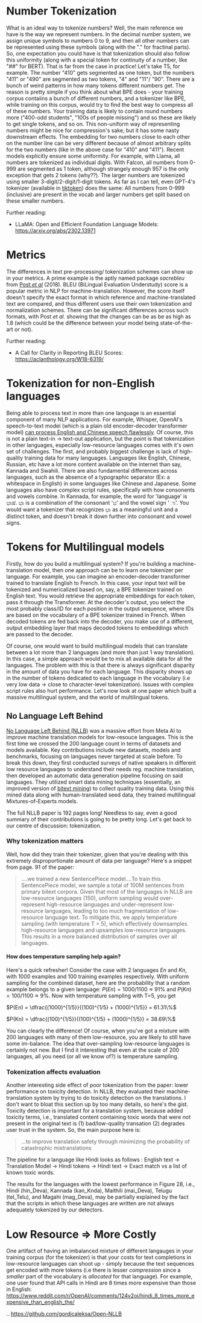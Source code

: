# Number Tokenization

What is an ideal way to tokenize numbers? Well, the main reference we have is the way we represent numbers. In the decimal number system, we assign unique symbols to numbers 0 to 9, and then all other numbers can be represented using these symbols (along with the "." for fractinal parts). So, one expectation you could have is that tokenization should also follow this uniformity (along with a special token for continuity of a number, like "##" for BERT). That is far from the case in practice! Let's take T5, for example. The number "410" gets segmented as one token, but the numbers "411" or "490" are segmented as two tokens, "4" and "11"/ "90". There are a bunch of weird patterns in how many tokens different numbers get. The reason is pretty simple if you think about what BPE does - your training corpus contaiins a bunch of different numbers, and a tokenizer like BPE, while training on this corpus, would try to find the best way to compress all of these numbers. Your training data is likely to contain round numbers more ("400-odd students", "100s of people missing") and so these are likely to get single tokens, and so on. This non-uniform way of 
representing numbers might be nice for compression's sake, but it has some nasty downstream effects. The embedding for two numbers close to each other on the number line can be very different because of almost arbitrary splits for the two numbers (like in the above case for "410" and "411"). Recent models explicitly ensure some uniformity.  For example, with Llama, all numbers are tokenized as individual digits. With Falcon, all numbers from 0-999 are segmented as 1 token, although strangely enough 957 is the only exception that gets 2 tokens (why??). The larger numbers are tokenized using smaller 3-digit/2-digit/1-digit tokens. As far as I can tell, even GPT-4's tokenizer (available in [tiktoken](https://github.com/openai/tiktoken)) does the same: All numbers from 0-999 (inclusive) are present in the vocab and larger numbers get split based on these smaller numbers. 

Further reading:
- LLaMA: Open and Efficient Foundation Language Models: https://arxiv.org/abs/2302.13971 


# Metrics
The differences in text pre-processing/ tokenization schemes can show up in your metrics. A prime example is the aptly named package _sacrebleu_ from [Post _et al_](https://aclanthology.org/W18-6319/) (2018). BLEU (BiLingual Evaluation Understudy) score is a popular metric in NLP for machine-translation. However, the score itself doesn't specify the exact format in which reference and machine-translated text are compared, and thus different users use their own tokenization and normalization schemes. There can be significant differences across such formats, with Post _et al._ showing that the changes can be as be as high as 1.8 (which could be the difference between your model being state-of-the-art or not).

Further reading:
- A Call for Clarity in Reporting BLEU Scores: https://aclanthology.org/W18-6319/

# Tokenization for non-English languages

Being able to process text in more than one language is an essential component of many NLP applications. For example, Whisper, OpenAI's speech-to-text model (which is a plain old encoder-decoder transformer model) [can process English and Chinese speech flawlessly](https://x.com/jeremyphoward/status/1721696652506100175?s=20). Of course, this is not a plain text-in -> text-out application, but the point is that tokenization in other languages, especially low-resource languages comes with it's own set of challenges. The first, and probably biggest challenge is lack of high-quality training data for many languages. Languages like English, Chinese, Russian, etc have a lot more content available on the internet than say, Kannada and Swahili. There are also fundamental differences across languages, such as the absence of a typographic separator (Ex: a whitespace in English) in some languages like Chinese and Japanese. Some languages also have complex script rules, specifically with how consonents and vowels combine. In Kannada, for example, the word for 'language' is ಭಾಷೆ. ಭಾ is a combination of the consonant 'ಭ' and the vowel sign 'ಾ'. You would want a tokenizer that recognizes ಭಾ as a meaningful unit and a distinct token, and doesn't break it down further into consonant and vowel signs.  

# Tokens for Multilingual models

Firstly, how do you build a multilingual system? If you're building a machine-translation model, then one approach can be to learn one tokenizer per language. For example, you can imagine an encoder-decoder transformer trained to translate English to French. In this case, your input text will be tokenized and numericalized based on, say, a BPE tokenizer trained on English text. You would retrieve the appropriate embeddings for each token, pass it through the Transformer. At the decoder's output, you select the most probably class/ID for each position in the output sequence, where IDs are based on the vocabulary of a BPE tokenizer trained in French. When decoded tokens are fed back into the decoder, you make use of a different, output embedding layer that maps decoded tokens to embeddings which are passed to the decoder.

Of course, one would want to build multilingual models that can translate between a lot more than 2 languages (and more than just 1 way translation). In this case, a simple approach would be to mix all available data for all the languages. The problem with this is that there is always significant disparity in the amount of data you have for each language. This disparity shows up in the number of tokens dedicated to each language in the vocabulary (i.e very low data -> close to character-level tokenization). Issues with complex script rules also hurt performance. Let's now look at one paper which built a massive multilingual system, and the world of multilingual tokens. 

## No Language Left Behind

[No Language Left Behind (NLLB)](https://ai.meta.com/research/no-language-left-behind/) was a massive effort from Meta AI to improve machine translation models for low-resouce languages. This is the first time we crossed the 200 language count in terms of datasets and models available. Key contributions include new datasets, models and benchmarks, focusing on languages never targeted at scale before. To break this down, they first conducted surveys of native speakers in different low resource languages to understand their needs reg. machine translation, then developed an automatic data generation pipeline focusing on said languages. They utilized smart data mining techniques (essentially, an improved version of [bitext mining](https://paperswithcode.com/task/cross-lingual-bitext-mining)) to collect quality training data. Using this mined data along with human-translated seed data, they trained multilingual Mixtures-of-Experts models.

The full NLLB paper is 192 pages long! Needless to say, even a good summary of their contributions is going to be pretty long. Let's get back to our centre of discussion: tokenization. 

### Why tokenization matters
Well, how did they train their tokenizer, given that you're dealing with this extremely disproportionate amount of data per language? Here's a snippet from page. 91 of the paper:

> ....we trained a new SentencePiece model....To train this SentencePiece model, we sample a total of 100M sentences from primary bitext corpora. Given that most of the languages in NLLB are low-resource languages (150), uniform sampling would over-represent high-resource languages and under-represent low-resource languages, leading to too much fragmentation of low-resource language text. To mitigate this, we apply temperature sampling (with temperature T = 5), which effectively downsamples high-resource languages and upsamples low-resource languages. This results in a more balanced distribution of samples over all languages.

#### How does temperature sampling help again?
Here's a quick refresher! Consider the case with 2 languages $En$ and $Kn$, with 1000 examples and 100 training examples respectively. With uniform sampling for the combined dataset, here are the probability that a random example belongs to a given language: 
 $P(En) =  1000/1100 \approx 91\%$ and $P(Kn) =  100/1100 \approx 9\%$. Now with temperature sampling with T=5, you get 

$P(En) = \dfrac{(1000)^{1/5}}{(100)^{1/5} + (1000)^{1/5}} = 61.31\%$

$P(Kn) = \dfrac{(100)^{1/5}}{(100)^{1/5} + (1000)^{1/5}} = 38.69\%$

​You can clearly the difference! Of course, when you've got a mixture with 200 languages with many of them low-resource, you are likely to still have some im-balance. The idea that over-sampling low-resource languages is certainly not new. But I find it interesting that even at the scale of 200 languages, all you need (or all we know of?) is temperature sampling. 
 
### Tokenization affects evaluation
Another interesting side effect of poor tokenization from the paper: lower performance on toxicity detection. In NLLB, they evaluated their machine-translation system by trying to do toxicity detection on the translations. I don't want to bloat this section up by too many details, so here's the gist. Toxicity detection is important for a translation system, because added toxicity terms, i.e., translated content containing toxic words that were not present in the original text is (1) bad/low-quality transation (2) degrades user trust in the system. So, the main purpose here is:
> ...to improve translation safety through minimizing the probability of catastrophic mistranslations

The pipeline for  a language like Hindi looks as follows :
English text -> Translation Model -> Hindi tokens -> Hindi text -> Exact match vs a list of known toxic words. 

The results for the languages with the lowest performance in Figure 28, i.e., Hindi (hin_Deva), Kannada (kan_Knda), Maithili (mai_Deva), Telugu (tel_Telu), and Magahi (mag_Deva), may be partially explained by the fact that the scripts in which these languages are written are not always adequately tokenized by our detectors.


# Low Resource => More Costly
One artifact of having an imbalanced mixture of different langauges in your training corpus (for the tokenizer) is that your costs for text completions in low-resource languages can shoot up - simply because the text sequences get encoded with more tokens (i.e there is lesser _compression_ since a _smaller_ part of the vocabulary is _allocated_ for that language). For example, one user found that API calls in Hindi are 8 times more expensive than those in English: https://www.reddit.com/r/OpenAI/comments/124v2oi/hindi_8_times_more_expensive_than_english_the/



.. https://github.com/gordicaleksa/Open-NLLB

